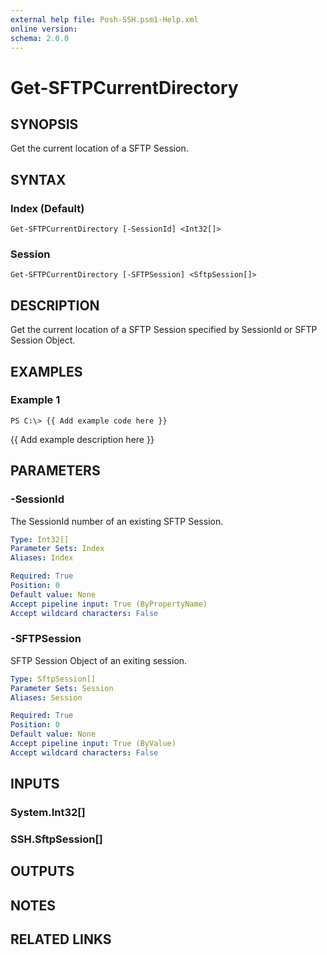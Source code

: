 ```yaml
---
external help file: Posh-SSH.psm1-Help.xml
online version: 
schema: 2.0.0
---
```


# Get-SFTPCurrentDirectory

## SYNOPSIS
Get the current location of a SFTP Session.

## SYNTAX

### Index (Default)
```
Get-SFTPCurrentDirectory [-SessionId] <Int32[]>
```

### Session
```
Get-SFTPCurrentDirectory [-SFTPSession] <SftpSession[]>
```

## DESCRIPTION
Get the current location of a SFTP Session specified by SessionId or SFTP Session Object.

## EXAMPLES

### Example 1
```
PS C:\> {{ Add example code here }}
```

{{ Add example description here }}

## PARAMETERS

### -SessionId
The SessionId number of an existing SFTP Session.

```yaml
Type: Int32[]
Parameter Sets: Index
Aliases: Index

Required: True
Position: 0
Default value: None
Accept pipeline input: True (ByPropertyName)
Accept wildcard characters: False
```

### -SFTPSession
SFTP Session Object of an exiting session.

```yaml
Type: SftpSession[]
Parameter Sets: Session
Aliases: Session

Required: True
Position: 0
Default value: None
Accept pipeline input: True (ByValue)
Accept wildcard characters: False
```

## INPUTS

### System.Int32[]

### SSH.SftpSession[]

## OUTPUTS

## NOTES

## RELATED LINKS

